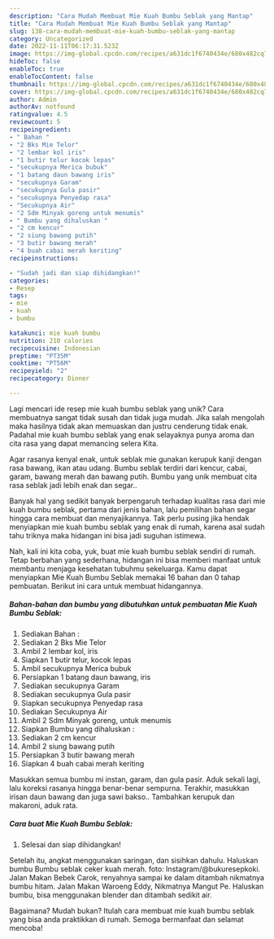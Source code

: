 ```yaml
---
description: "Cara Mudah Membuat Mie Kuah Bumbu Seblak yang Mantap"
title: "Cara Mudah Membuat Mie Kuah Bumbu Seblak yang Mantap"
slug: 138-cara-mudah-membuat-mie-kuah-bumbu-seblak-yang-mantap
category: Uncategorized
date: 2022-11-11T06:17:31.523Z
image: https://img-global.cpcdn.com/recipes/a631dc1f6740434e/680x482cq70/mie-kuah-bumbu-seblak-foto-resep-utama.jpg
hideToc: false
enableToc: true
enableTocContent: false
thumbnail: https://img-global.cpcdn.com/recipes/a631dc1f6740434e/680x482cq70/mie-kuah-bumbu-seblak-foto-resep-utama.jpg
cover: https://img-global.cpcdn.com/recipes/a631dc1f6740434e/680x482cq70/mie-kuah-bumbu-seblak-foto-resep-utama.jpg
author: Admin
authorAv: notfound
ratingvalue: 4.5
reviewcount: 5
recipeingredient:
- " Bahan "
- "2 Bks Mie Telor"
- "2 lembar kol iris"
- "1 butir telur kocok lepas"
- "secukupnya Merica bubuk"
- "1 batang daun bawang iris"
- "secukupnya Garam"
- "secukupnya Gula pasir"
- "secukupnya Penyedap rasa"
- "Secukupnya Air"
- "2 Sdm Minyak goreng untuk menumis"
- " Bumbu yang dihaluskan "
- "2 cm kencur"
- "2 siung bawang putih"
- "3 butir bawang merah"
- "4 buah cabai merah keriting"
recipeinstructions:

- "Sudah jadi dan siap dihidangkan!"
categories:
- Resep
tags:
- mie
- kuah
- bumbu

katakunci: mie kuah bumbu 
nutrition: 210 calories
recipecuisine: Indonesian
preptime: "PT35M"
cooktime: "PT56M"
recipeyield: "2"
recipecategory: Dinner

---
```





Lagi mencari ide resep mie kuah bumbu seblak yang unik? Cara membuatnya sangat tidak susah dan tidak juga mudah. Jika salah mengolah maka hasilnya tidak akan memuaskan dan justru cenderung tidak enak. Padahal mie kuah bumbu seblak yang enak selayaknya punya aroma dan cita rasa yang dapat memancing selera Kita.





Agar rasanya kenyal enak, untuk seblak mie gunakan kerupuk kanji dengan rasa bawang, ikan atau udang. Bumbu seblak terdiri dari kencur, cabai, garam, bawang merah dan bawang putih. Bumbu yang unik membuat cita rasa seblak jadi lebih enak dan segar..

Banyak hal yang sedikit banyak berpengaruh terhadap kualitas rasa dari mie kuah bumbu seblak, pertama dari jenis bahan, lalu pemilihan bahan segar hingga cara membuat dan menyajikannya. Tak perlu pusing jika hendak menyiapkan mie kuah bumbu seblak yang enak di rumah, karena asal sudah tahu triknya maka hidangan ini bisa jadi suguhan istimewa.






Nah, kali ini kita coba, yuk, buat mie kuah bumbu seblak sendiri di rumah. Tetap berbahan yang sederhana, hidangan ini bisa memberi manfaat untuk membantu menjaga kesehatan tubuhmu sekeluarga. Kamu dapat menyiapkan Mie Kuah Bumbu Seblak memakai 16 bahan dan 0 tahap pembuatan. Berikut ini cara untuk membuat hidangannya.

<!--inarticleads1-->

##### Bahan-bahan dan bumbu yang dibutuhkan untuk pembuatan Mie Kuah Bumbu Seblak:

1. Sediakan  Bahan :
1. Sediakan 2 Bks Mie Telor
1. Ambil 2 lembar kol, iris
1. Siapkan 1 butir telur, kocok lepas
1. Ambil secukupnya Merica bubuk
1. Persiapkan 1 batang daun bawang, iris
1. Sediakan secukupnya Garam
1. Sediakan secukupnya Gula pasir
1. Siapkan secukupnya Penyedap rasa
1. Sediakan Secukupnya Air
1. Ambil 2 Sdm Minyak goreng, untuk menumis
1. Siapkan  Bumbu yang dihaluskan :
1. Sediakan 2 cm kencur
1. Ambil 2 siung bawang putih
1. Persiapkan 3 butir bawang merah
1. Siapkan 4 buah cabai merah keriting


Masukkan semua bumbu mi instan, garam, dan gula pasir. Aduk sekali lagi, lalu koreksi rasanya hingga benar-benar sempurna. Terakhir, masukkan irisan daun bawang dan juga sawi bakso.. Tambahkan kerupuk dan makaroni, aduk rata. 

<!--inarticleads2-->

##### Cara buat Mie Kuah Bumbu Seblak:


1. Selesai dan siap dihidangkan!

Setelah itu, angkat menggunakan saringan, dan sisihkan dahulu. Haluskan bumbu Bumbu seblak ceker kuah merah. foto: Instagram/@bukuresepkoki. Jalan Makan Bebek Carok, renyahnya sampai ke dalam ditambah nikmatnya bumbu hitam. Jalan Makan Waroeng Eddy, Nikmatnya Mangut Pe. Haluskan bumbu, bisa menggunakan blender dan ditambah sedikit air. 

Bagaimana? Mudah bukan? Itulah cara membuat mie kuah bumbu seblak yang bisa anda praktikkan di rumah. Semoga bermanfaat dan selamat mencoba!
